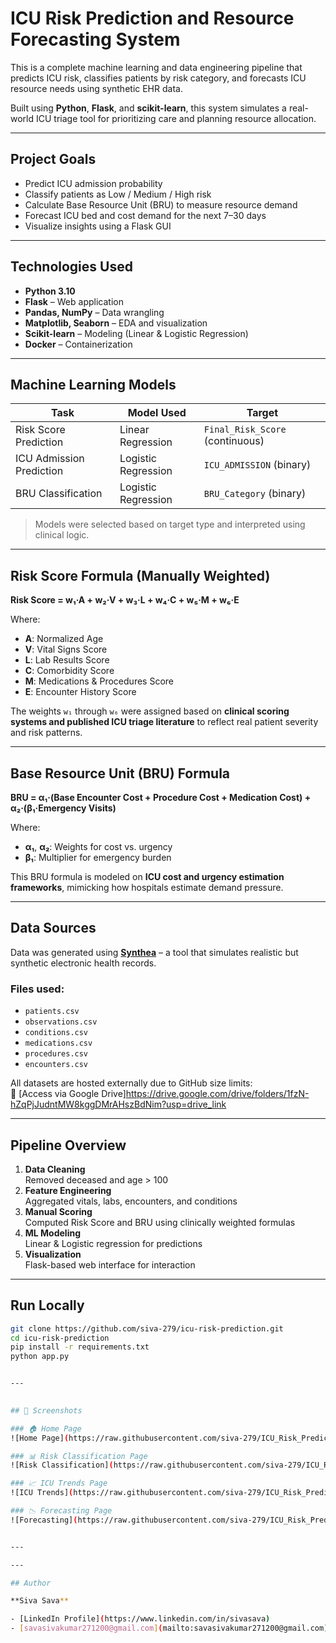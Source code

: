 # ICU Risk Prediction and Resource Forecasting System

This is a complete machine learning and data engineering pipeline that predicts ICU risk, classifies patients by risk category, and forecasts ICU resource needs using synthetic EHR data.

Built using **Python**, **Flask**, and **scikit-learn**, this system simulates a real-world ICU triage tool for prioritizing care and planning resource allocation.

---

## Project Goals

- Predict ICU admission probability
- Classify patients as Low / Medium / High risk
- Calculate Base Resource Unit (BRU) to measure resource demand
- Forecast ICU bed and cost demand for the next 7–30 days
- Visualize insights using a Flask GUI

---

## Technologies Used

- **Python 3.10**
- **Flask** – Web application
- **Pandas, NumPy** – Data wrangling
- **Matplotlib, Seaborn** – EDA and visualization
- **Scikit-learn** – Modeling (Linear & Logistic Regression)
- **Docker** – Containerization

---

## Machine Learning Models

| Task                      | Model Used           | Target            |
|---------------------------|----------------------|-------------------|
| Risk Score Prediction     | Linear Regression     | `Final_Risk_Score` (continuous) |
| ICU Admission Prediction  | Logistic Regression   | `ICU_ADMISSION` (binary) |
| BRU Classification        | Logistic Regression   | `BRU_Category` (binary) |

> Models were selected based on target type and interpreted using clinical logic.

---

## Risk Score Formula (Manually Weighted)

**Risk Score = w₁·A + w₂·V + w₃·L + w₄·C + w₅·M + w₆·E**

Where:
- **A**: Normalized Age  
- **V**: Vital Signs Score  
- **L**: Lab Results Score  
- **C**: Comorbidity Score  
- **M**: Medications & Procedures Score  
- **E**: Encounter History Score

The weights `w₁` through `w₆` were assigned based on **clinical scoring systems and published ICU triage literature** to reflect real patient severity and risk patterns.


---

## Base Resource Unit (BRU) Formula

**BRU = α₁·(Base Encounter Cost + Procedure Cost + Medication Cost) + α₂·(β₁·Emergency Visits)**

Where:
- **α₁**, **α₂**: Weights for cost vs. urgency  
- **β₁**: Multiplier for emergency burden

This BRU formula is modeled on **ICU cost and urgency estimation frameworks**, mimicking how hospitals estimate demand pressure.

---

## Data Sources

Data was generated using **[Synthea](https://synthetichealth.github.io/synthea/)** – a tool that simulates realistic but synthetic electronic health records.

### Files used:

- `patients.csv`  
- `observations.csv`  
- `conditions.csv`  
- `medications.csv`  
- `procedures.csv`  
- `encounters.csv`

All datasets are hosted externally due to GitHub size limits:  
🔗 [Access via Google Drive]https://drive.google.com/drive/folders/1fzN-hZqPjJudntMW8kggDMrAHszBdNim?usp=drive_link

---

## Pipeline Overview

1. **Data Cleaning**  
   Removed deceased and age > 100  
2. **Feature Engineering**  
   Aggregated vitals, labs, encounters, and conditions  
3. **Manual Scoring**  
   Computed Risk Score and BRU using clinically weighted formulas  
4. **ML Modeling**  
   Linear & Logistic regression for predictions  
5. **Visualization**  
   Flask-based web interface for interaction

---

## Run Locally

```bash
git clone https://github.com/siva-279/icu-risk-prediction.git
cd icu-risk-prediction
pip install -r requirements.txt
python app.py


---

 
## 📸 Screenshots

### 🏠 Home Page  
![Home Page](https://raw.githubusercontent.com/siva-279/ICU_Risk_Prediction_Resourse_Allocation/main/screenshots/Home.png)

### 📊 Risk Classification Page  
![Risk Classification](https://raw.githubusercontent.com/siva-279/ICU_Risk_Prediction_Resourse_Allocation/main/screenshots/Risk_Classification.png)

### 📈 ICU Trends Page  
![ICU Trends](https://raw.githubusercontent.com/siva-279/ICU_Risk_Prediction_Resourse_Allocation/main/screenshots/ICU_Trends.png)

### 📉 Forecasting Page  
![Forecasting](https://raw.githubusercontent.com/siva-279/ICU_Risk_Prediction_Resourse_Allocation/main/screenshots/Resource_Forecasting.png)


---

---

## Author

**Siva Sava**

- [LinkedIn Profile](https://www.linkedin.com/in/sivasava)
- [savasivakumar271200@gmail.com](mailto:savasivakumar271200@gmail.com)
